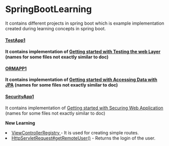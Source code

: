 # SpringBootLearning

It contains different projects in spring boot which is example implementation created during learning concepts in spring boot.

[<h4>TestApp1<h4>](TestApp1) 
<p>It contains implementation of <a href="https://spring.io/guides/gs/testing-web/">Getting started with Testing the web Layer</a> (names for some files not exactly similar to doc) </p>

[<h4>ORMAPP1</h4>](ORMAPP1)

<p>It contains implementation of <a href="https://spring.io/guides/gs/accessing-data-jpa/">Getting started with Accessing Data with JPA</a> (names for some files not exactly similar to doc) </p>

[<h4>SecurityApp1</h4>](SecurityApp1)

<p>It contains implementation of <a href="https://spring.io/guides/gs/securing-web/">Getting started with Securing
 Web Application</a
> (names for some files not exactly similar to doc) 
<p><b>New Learning</b></p> 
<l>
<li><a href="http://zetcode.com/springboot/viewcontrollerregistry/">ViewControllerRegistry  </a> - It is used for
 creating simple routes.
</li>
<li><a href="https://stackoverflow.com/questions/8680843/httpservletrequest-getremoteuser-vs-httpservletrequest
-getuserprincipal-getn">HttpServletRequest#getRemoteUser()</a> - Returns the login of the user.</li>
</l>

